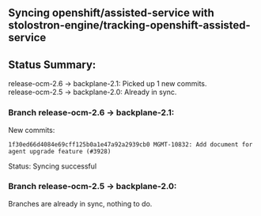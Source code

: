 ## Syncing openshift/assisted-service with stolostron-engine/tracking-openshift-assisted-service

## Status Summary:

release-ocm-2.6 -> backplane-2.1: Picked up 1 new commits.  
release-ocm-2.5 -> backplane-2.0: Already in sync.  

### Branch release-ocm-2.6 -> backplane-2.1:

New commits:

```
1f30ed66d4084e69cff125b0a1e47a92a2939cb0 MGMT-10832: Add document for agent upgrade feature (#3928)
```

Status: Syncing successful

### Branch release-ocm-2.5 -> backplane-2.0:

Branches are already in sync, nothing to do.
